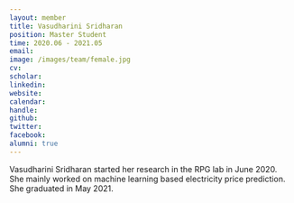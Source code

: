 ```yaml
---
layout: member
title: Vasudharini Sridharan
position: Master Student
time: 2020.06 - 2021.05
email: 
image: /images/team/female.jpg
cv: 
scholar: 
linkedin: 
website: 
calendar: 
handle: 
github: 
twitter: 
facebook: 
alumni: true
---
```


Vasudharini Sridharan started her research in the RPG lab in June 2020. She mainly worked on machine learning based electricity price prediction. She graduated in May 2021.
